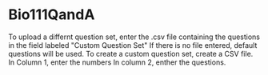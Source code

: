 # Bio111QandA
To upload a differnt question set, enter the .csv file containing the questions in the field labeled "Custom Question Set"
If there is no file entered, default questions will be used. 
To create a custom question set, create a CSV file.
In Column 1, enter the numbers 
In column 2, enther the questions. 
